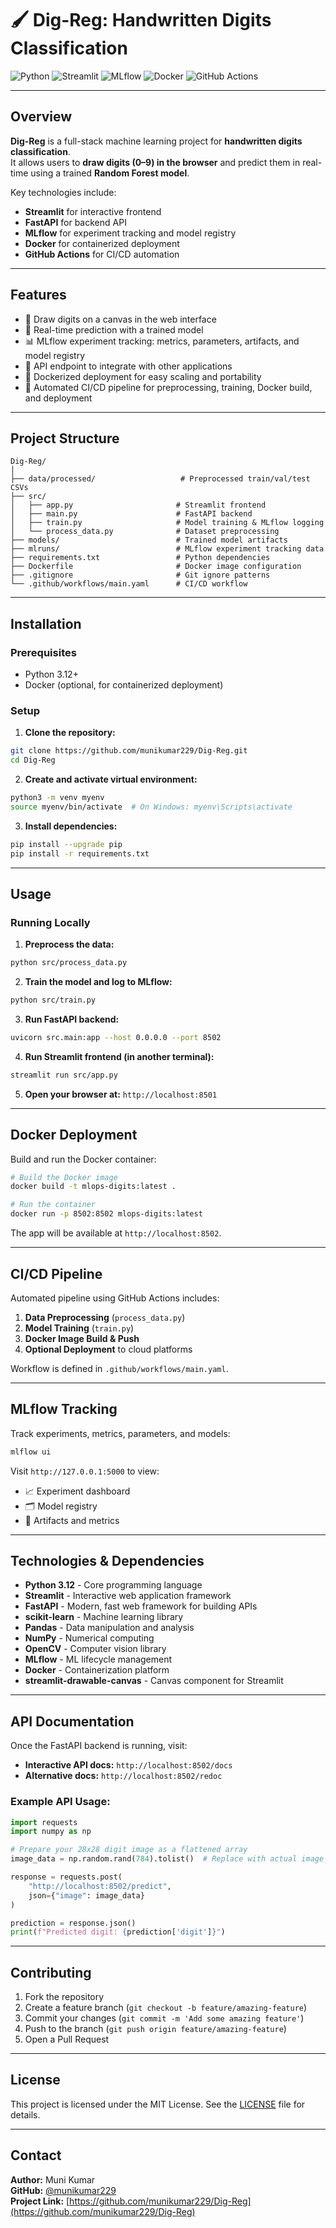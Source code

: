# 🖌️ Dig-Reg: Handwritten Digits Classification

![Python](https://img.shields.io/badge/Python-3.12-blue)
![Streamlit](https://img.shields.io/badge/Streamlit-UI-orange)
![MLflow](https://img.shields.io/badge/MLflow-Tracking-green)
![Docker](https://img.shields.io/badge/Docker-Container-blue)
![GitHub Actions](https://img.shields.io/badge/CI/CD-GitHub--Actions-blue)

---

## **Overview**

**Dig-Reg** is a full-stack machine learning project for **handwritten digits classification**.  
It allows users to **draw digits (0–9) in the browser** and predict them in real-time using a trained **Random Forest model**.  

Key technologies include:

- **Streamlit** for interactive frontend
- **FastAPI** for backend API
- **MLflow** for experiment tracking and model registry
- **Docker** for containerized deployment
- **GitHub Actions** for CI/CD automation

---

## **Features**

- 🎨 Draw digits on a canvas in the web interface
- 🔮 Real-time prediction with a trained model
- 📊 MLflow experiment tracking: metrics, parameters, artifacts, and model registry
- 🔌 API endpoint to integrate with other applications
- 🐳 Dockerized deployment for easy scaling and portability
- 🚀 Automated CI/CD pipeline for preprocessing, training, Docker build, and deployment

---

## **Project Structure**

```
Dig-Reg/
│
├── data/processed/                   # Preprocessed train/val/test CSVs
├── src/
│   ├── app.py                       # Streamlit frontend
│   ├── main.py                      # FastAPI backend
│   ├── train.py                     # Model training & MLflow logging
│   └── process_data.py              # Dataset preprocessing
├── models/                          # Trained model artifacts
├── mlruns/                          # MLflow experiment tracking data
├── requirements.txt                 # Python dependencies
├── Dockerfile                       # Docker image configuration
├── .gitignore                       # Git ignore patterns
└── .github/workflows/main.yaml      # CI/CD workflow
```

---

## **Installation**

### Prerequisites
- Python 3.12+
- Docker (optional, for containerized deployment)

### Setup

1. **Clone the repository:**
```bash
git clone https://github.com/munikumar229/Dig-Reg.git
cd Dig-Reg
```

2. **Create and activate virtual environment:**
```bash
python3 -m venv myenv
source myenv/bin/activate  # On Windows: myenv\Scripts\activate
```

3. **Install dependencies:**
```bash
pip install --upgrade pip
pip install -r requirements.txt
```

---

## **Usage**

### **Running Locally**

1. **Preprocess the data:**
```bash
python src/process_data.py
```

2. **Train the model and log to MLflow:**
```bash
python src/train.py
```

3. **Run FastAPI backend:**
```bash
uvicorn src.main:app --host 0.0.0.0 --port 8502
```

4. **Run Streamlit frontend (in another terminal):**
```bash
streamlit run src/app.py
```

5. **Open your browser at:** `http://localhost:8501`

---

## **Docker Deployment**

Build and run the Docker container:

```bash
# Build the Docker image
docker build -t mlops-digits:latest .

# Run the container
docker run -p 8502:8502 mlops-digits:latest
```

The app will be available at `http://localhost:8502`.

---

## **CI/CD Pipeline**

Automated pipeline using GitHub Actions includes:

1. **Data Preprocessing** (`process_data.py`)
2. **Model Training** (`train.py`)
3. **Docker Image Build & Push**
4. **Optional Deployment** to cloud platforms

Workflow is defined in `.github/workflows/main.yaml`.

---

## **MLflow Tracking**

Track experiments, metrics, parameters, and models:

```bash
mlflow ui
```

Visit `http://127.0.0.1:5000` to view:
- 📈 Experiment dashboard
- 🗂️ Model registry
- 📁 Artifacts and metrics

---

## **Technologies & Dependencies**

- **Python 3.12** - Core programming language
- **Streamlit** - Interactive web application framework
- **FastAPI** - Modern, fast web framework for building APIs
- **scikit-learn** - Machine learning library
- **Pandas** - Data manipulation and analysis
- **NumPy** - Numerical computing
- **OpenCV** - Computer vision library
- **MLflow** - ML lifecycle management
- **Docker** - Containerization platform
- **streamlit-drawable-canvas** - Canvas component for Streamlit

---

## **API Documentation**

Once the FastAPI backend is running, visit:
- **Interactive API docs:** `http://localhost:8502/docs`
- **Alternative docs:** `http://localhost:8502/redoc`

### Example API Usage:

```python
import requests
import numpy as np

# Prepare your 28x28 digit image as a flattened array
image_data = np.random.rand(784).tolist()  # Replace with actual image data

response = requests.post(
    "http://localhost:8502/predict",
    json={"image": image_data}
)

prediction = response.json()
print(f"Predicted digit: {prediction['digit']}")
```

---

## **Contributing**

1. Fork the repository
2. Create a feature branch (`git checkout -b feature/amazing-feature`)
3. Commit your changes (`git commit -m 'Add some amazing feature'`)
4. Push to the branch (`git push origin feature/amazing-feature`)
5. Open a Pull Request

---

## **License**

This project is licensed under the MIT License. See the [LICENSE](LICENSE) file for details.

---

## **Contact**

**Author:** Muni Kumar  
**GitHub:** [@munikumar229](https://github.com/munikumar229)  
**Project Link:** [https://github.com/munikumar229/Dig-Reg](https://github.com/munikumar229/Dig-Reg)